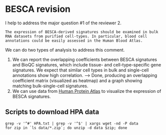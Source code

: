 BESCA revision
===

I help to address the major question #1 of the reviewer 2.

    The expression of BESCA-derived signatures should be examined in bulk RNA datasets from purified cell-types. In particular, blood cell annotations could be easily assessed in the Human Blood Atlas.

We can do two types of analysis to address this comment.

1. We can report the overlapping coefficients between BESCA signatures and BioQC
   signatures, which include tissue- and cell-type-specific gene signatures. We
   expect that similar cell types in bulk and single-cell annotations show high
   correlation. --> Done, producing an overlapping coefficient matrix
   (visualized as heatmap) and a graph showing matching bulk-single-cell
   signatures.
2. We can use data from [Human Protein
   Atlas](https://www.proteinatlas.org/about/download) to visualize the expression
   of BESCA signatures.

## Scripts to download HPA data

```
grep -v '^#' HPA.txt | grep -v '^$' | xargs wget -nd -P data
for zip in `ls data/*.zip`; do unzip -d data $zip; done
```
